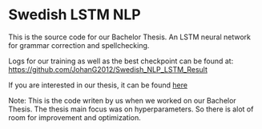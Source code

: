 # Swedish LSTM NLP

This is the source code for our Bachelor Thesis. An LSTM neural network for grammar correction and spellchecking.

Logs for our training as well as the best checkpoint can be found at: https://github.com/JohanG2012/Swedish_NLP_LSTM_Result

If you are interested in our thesis, it can be found [here](https://github.com/JohanG2012/Swedish_NLP_LSTM/blob/master/Swedish%20Natural%20Language%20Processing%20with%20Long%20Short-term%20Memory%20Neural%20Networks%20-%20A%20Machine%20Learning-powered%20Grammar%20and%20Spell-checker%20for%20the%20Swedish%20Language.pdf)

Note: This is the code writen by us when we worked on our Bachelor Thesis. The thesis main focus was on hyperparameters. So there is alot of room for improvement and optimization.
